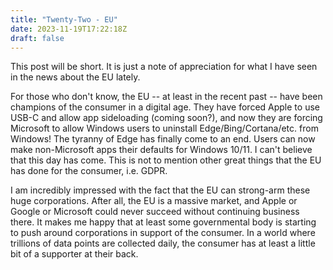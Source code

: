 ```yaml
---
title: "Twenty-Two - EU"
date: 2023-11-19T17:22:18Z
draft: false
---
```


This post will be short. It is just a note of appreciation for what I have seen in the news about the EU lately.


For those who don't know, the EU -- at least in the recent past -- have been champions of the consumer in a digital age. They have forced Apple to use USB-C and allow app sideloading (coming soon?), and now they are forcing Microsoft to allow Windows users to uninstall Edge/Bing/Cortana/etc. from Windows! The tyranny of Edge has finally come to an end. Users can now make non-Microsoft apps their defaults for Windows 10/11. I can't believe that this day has come. This is not to mention other great things that the EU has done for the consumer, i.e. GDPR.


I am incredibly impressed with the fact that the EU can strong-arm these huge corporations. After all, the EU is a massive market, and Apple or Google or Microsoft could never succeed without continuing business there. It makes me happy that at least some governmental body is starting to push around corporations in support of the consumer. In a world where trillions of data points are collected daily, the consumer has at least a little bit of a supporter at their back.
